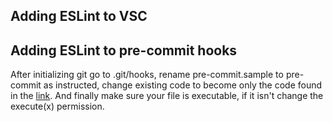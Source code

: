 ## Adding ESLint to VSC

## Adding ESLint to pre-commit hooks

After initializing git go to .git/hooks, rename pre-commit.sample to pre-commit as instructed,
change existing code to become only the code found in the [link](https://gist.github.com/rashtay/328da46a99a9d7c746636df1cf769675
). And finally make sure your file is executable, if it isn't change the execute(x) permission.
